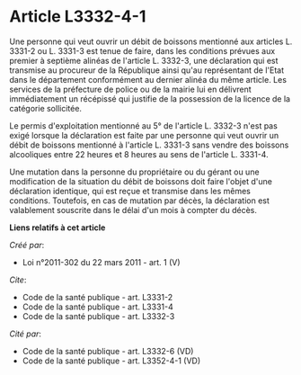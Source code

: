 # Article L3332-4-1

Une personne qui veut ouvrir un débit de boissons mentionné aux articles L. 3331-2 ou L. 3331-3 est tenue de faire, dans les
conditions prévues aux premier à septième alinéas de l'article L. 3332-3, une déclaration qui est transmise au procureur de
la République ainsi qu'au représentant de l'Etat dans le département conformément au dernier alinéa du même article. Les
services de la préfecture de police ou de la mairie lui en délivrent immédiatement un récépissé qui justifie de la possession
de la licence de la catégorie sollicitée. 

Le permis d'exploitation mentionné au 5° de l'article L. 3332-3 n'est pas exigé lorsque la déclaration est faite par une
personne qui veut ouvrir un débit de boissons mentionné à l'article L. 3331-3 sans vendre des boissons alcooliques entre 22
heures et 8 heures au sens de l'article L. 3331-4.

Une mutation dans la personne du propriétaire ou du gérant ou une modification de la situation du débit de boissons doit
faire l'objet d'une déclaration identique, qui est reçue et transmise dans les mêmes conditions. Toutefois, en cas de
mutation par décès, la déclaration est valablement souscrite dans le délai d'un mois à compter du décès.

**Liens relatifs à cet article**

_Créé par_:

  - Loi n°2011-302 du 22 mars 2011 - art. 1 (V)

_Cite_:

  - Code de la santé publique - art. L3331-2
  - Code de la santé publique - art. L3331-4
  - Code de la santé publique - art. L3332-3

_Cité par_:

  - Code de la santé publique - art. L3332-6 (VD)
  - Code de la santé publique - art. L3352-4-1 (VD)

